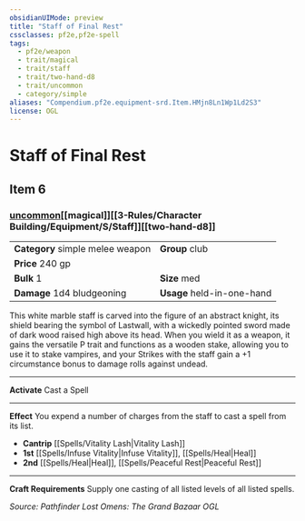 ```yaml
---
obsidianUIMode: preview
title: "Staff of Final Rest"
cssclasses: pf2e,pf2e-spell
tags:
  - pf2e/weapon
  - trait/magical
  - trait/staff
  - trait/two-hand-d8
  - trait/uncommon
  - category/simple
aliases: "Compendium.pf2e.equipment-srd.Item.HMjn8Ln1Wp1Ld2S3"
license: OGL
---
```

# Staff of Final Rest
## Item 6
### [uncommon](uncommon "Uncommon Rarity Trait")[[magical]][[3-Rules/Character Building/Equipment/S/Staff]][[two-hand-d8]]

|  |  |
| -- | -- |
| **Category** simple melee weapon | **Group** club |
| **Price** 240 gp |  |
| **Bulk** 1 | **Size** med |
| **Damage** 1d4 bludgeoning  | **Usage** held-in-one-hand |



This white marble staff is carved into the figure of an abstract knight, its shield bearing the symbol of Lastwall, with a wickedly pointed sword made of dark wood raised high above its head. When you wield it as a weapon, it gains the versatile P trait and functions as a wooden stake, allowing you to use it to stake vampires, and your Strikes with the staff gain a +1 circumstance bonus to damage rolls against undead.

* * *

**Activate** Cast a Spell

* * *

**Effect** You expend a number of charges from the staff to cast a spell from its list.

*   **Cantrip** [[Spells/Vitality Lash|Vitality Lash]]
*   **1st** [[Spells/Infuse Vitality|Infuse Vitality]], [[Spells/Heal|Heal]]
*   **2nd** [[Spells/Heal|Heal]], [[Spells/Peaceful Rest|Peaceful Rest]]

* * *

**Craft Requirements** Supply one casting of all listed levels of all listed spells.

*Source: Pathfinder Lost Omens: The Grand Bazaar*
*OGL*